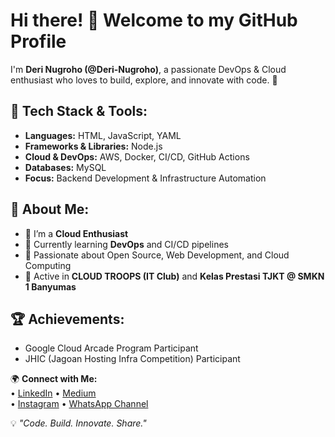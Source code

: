 # Hi there! 👋 Welcome to my GitHub Profile

<!--
**Deri-Nugroho/Deri-Nugroho** is a ✨ _special_ ✨ repository because its `README.md` (this file) appears on your GitHub profile.

Here are some ideas to get you started:

- 🔭 I’m currently working on ...
- 🌱 I’m currently learning ...
- 👯 I’m looking to collaborate on ...
- 🤔 I’m looking for help with ...
- 💬 Ask me about ...
- 📫 How to reach me: ...
- 😄 Pronouns: ...
- ⚡ Fun fact: ...
-->
I'm **Deri Nugroho (@Deri-Nugroho)**, a passionate DevOps & Cloud enthusiast who loves to build, explore, and innovate with code. 🚀

## 🔧 Tech Stack & Tools:
- **Languages:** HTML, JavaScript, YAML  
- **Frameworks & Libraries:** Node.js  
- **Cloud & DevOps:** AWS, Docker, CI/CD, GitHub Actions  
- **Databases:** MySQL  
- **Focus:** Backend Development & Infrastructure Automation  

## 📌 About Me:
- 🔭 I’m a **Cloud Enthusiast**  
- 🌱 Currently learning **DevOps** and CI/CD pipelines  
- 🚀 Passionate about Open Source, Web Development, and Cloud Computing  
- 🤝 Active in **CLOUD TROOPS (IT Club)** and **Kelas Prestasi TJKT @ SMKN 1 Banyumas**

## 🏆 Achievements:
- Google Cloud Arcade Program Participant  
- JHIC (Jagoan Hosting Infra Competition) Participant  

🌍 **Connect with Me:**  
• [LinkedIn](https://www.linkedin.com/in/deri-nugroho/)
• [Medium](https://medium.com/@derinugrohoo)  
• [Instagram](https://www.instagram.com/coder_tech.id/) 
• [WhatsApp Channel](https://whatsapp.com/channel/0029Vb6DHk7G3R3pFzISbh0P)

💡 *"Code. Build. Innovate. Share."*
